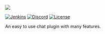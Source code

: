 ![](https://cdn.discordapp.com/attachments/283323039670730753/401403587915153418/MegaChat.png)

[![Jenkins](https://ci.scarsz.me/buildStatus/icon?job=DiscordSRV)](https://ci.lemmotresto.com/job/MegaChat/)
[![Discord](https://discordapp.com/api/guilds/348405921799471105/widget.png)](https://lemmotresto.com/discord)
[![License](https://img.shields.io/github/license/MaxiMiniJaniJos/MegaChat.svg)](https://github.com/MaxiMiniJaniJos/MegaChat/blob/master/LICENSE)

An easy to use chat plugin with many features.

